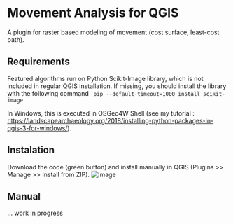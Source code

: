 # Movement Analysis for QGIS
A plugin for raster based modeling of movement (cost surface, least-cost path).

## Requirements
Featured algorithms run on Python Scikit-Image library, which is not included in regular QGIS installation. If missing, you should install the library with the following command 
``` pip --default-timeout=1000 install scikit-image```

In Windows, this is executed in OSGeo4W Shell (see my tutorial : https://landscapearchaeology.org/2018/installing-python-packages-in-qgis-3-for-windows/).

## Instalation
Download the code (green button) and install manually in QGIS (Plugins >> Manage >> Install from ZIP).
![image](https://github.com/zoran-cuckovic/QGIS-movement-analysis/assets/6622934/fc6e2ede-cf8e-4077-af68-b5f18f7fe263)

## Manual
... work in progress
